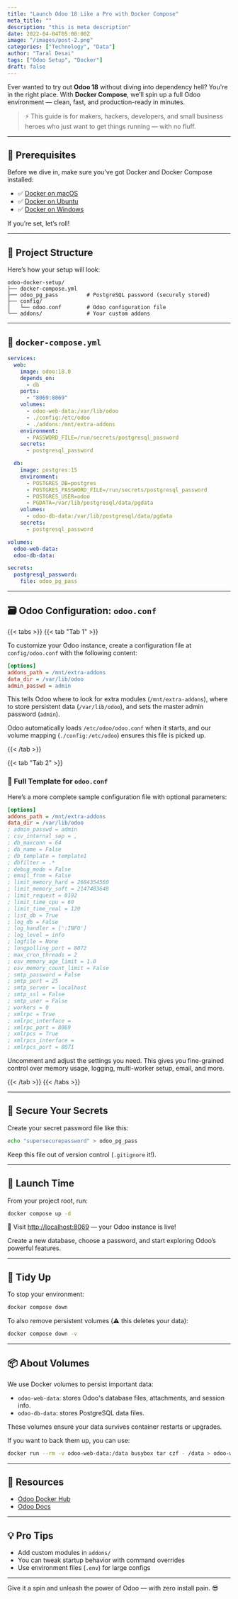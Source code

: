 ```yaml
---
title: "Launch Odoo 18 Like a Pro with Docker Compose"
meta_title: ""
description: "this is meta description"
date: 2022-04-04T05:00:00Z
image: "/images/post-2.png"
categories: ["Technology", "Data"]
author: "Taral Desai"
tags: ["Odoo Setup", "Docker"]
draft: false
---
```


Ever wanted to try out **Odoo 18** without diving into dependency hell? You're in the right place. With **Docker Compose**, we’ll spin up a full Odoo environment — clean, fast, and production-ready in minutes.

> ⚡ This guide is for makers, hackers, developers, and small business heroes who just want to get things running — with no fluff.

---

## 🧰 Prerequisites
Before we dive in, make sure you’ve got Docker and Docker Compose installed:

- ✅ [Docker on macOS](#)
- ✅ [Docker on Ubuntu](#)
- ✅ [Docker on Windows](#)

If you’re set, let’s roll!

---

## 📁 Project Structure
Here’s how your setup will look:

```
odoo-docker-setup/
├── docker-compose.yml
├── odoo_pg_pass         # PostgreSQL password (securely stored)
├── config/
│   └── odoo.conf        # Odoo configuration file
└── addons/              # Your custom addons
```

---

## 🧾 `docker-compose.yml`

```yaml
services:
  web:
    image: odoo:18.0
    depends_on:
      - db
    ports:
      - "8069:8069"
    volumes:
      - odoo-web-data:/var/lib/odoo
      - ./config:/etc/odoo
      - ./addons:/mnt/extra-addons
    environment:
      - PASSWORD_FILE=/run/secrets/postgresql_password
    secrets:
      - postgresql_password

  db:
    image: postgres:15
    environment:
      - POSTGRES_DB=postgres
      - POSTGRES_PASSWORD_FILE=/run/secrets/postgresql_password
      - POSTGRES_USER=odoo
      - PGDATA=/var/lib/postgresql/data/pgdata
    volumes:
      - odoo-db-data:/var/lib/postgresql/data/pgdata
    secrets:
      - postgresql_password

volumes:
  odoo-web-data:
  odoo-db-data:

secrets:
  postgresql_password:
    file: odoo_pg_pass
```

---

## 🗃️ Odoo Configuration: `odoo.conf`

{{< tabs >}}
{{< tab "Tab 1" >}}

To customize your Odoo instance, create a configuration file at `config/odoo.conf` with the following content:

```ini
[options]
addons_path = /mnt/extra-addons
data_dir = /var/lib/odoo
admin_passwd = admin
```

This tells Odoo where to look for extra modules (`/mnt/extra-addons`), where to store persistent data (`/var/lib/odoo`), and sets the master admin password (`admin`).

Odoo automatically loads `/etc/odoo/odoo.conf` when it starts, and our volume mapping (`./config:/etc/odoo`) ensures this file is picked up.

{{< /tab >}}


{{< tab "Tab 2" >}}


### 🧾 Full Template for `odoo.conf`

Here’s a more complete sample configuration file with optional parameters:

```ini
[options]
addons_path = /mnt/extra-addons
data_dir = /var/lib/odoo
; admin_passwd = admin
; csv_internal_sep = ,
; db_maxconn = 64
; db_name = False
; db_template = template1
; dbfilter = .*
; debug_mode = False
; email_from = False
; limit_memory_hard = 2684354560
; limit_memory_soft = 2147483648
; limit_request = 8192
; limit_time_cpu = 60
; limit_time_real = 120
; list_db = True
; log_db = False
; log_handler = [':INFO']
; log_level = info
; logfile = None
; longpolling_port = 8072
; max_cron_threads = 2
; osv_memory_age_limit = 1.0
; osv_memory_count_limit = False
; smtp_password = False
; smtp_port = 25
; smtp_server = localhost
; smtp_ssl = False
; smtp_user = False
; workers = 0
; xmlrpc = True
; xmlrpc_interface = 
; xmlrpc_port = 8069
; xmlrpcs = True
; xmlrpcs_interface = 
; xmlrpcs_port = 8071
```

Uncomment and adjust the settings you need. This gives you fine-grained control over memory usage, logging, multi-worker setup, email, and more.


{{< /tab >}}
{{< /tabs >}}

---

## 🔐 Secure Your Secrets

Create your secret password file like this:

```bash
echo "supersecurepassword" > odoo_pg_pass
```

Keep this file out of version control (`.gitignore` it!).

---

## 🚀 Launch Time

From your project root, run:

```bash
docker compose up -d
```

📍 Visit [http://localhost:8069](http://localhost:8069) — your Odoo instance is live!

Create a new database, choose a password, and start exploring Odoo’s powerful features.

---

## 🧽 Tidy Up

To stop your environment:

```bash
docker compose down
```

To also remove persistent volumes (⚠️ this deletes your data):

```bash
docker compose down -v
```

---

## 📦 About Volumes

We use Docker volumes to persist important data:

- `odoo-web-data`: stores Odoo's database files, attachments, and session info.
- `odoo-db-data`: stores PostgreSQL data files.

These volumes ensure your data survives container restarts or upgrades.

If you want to back them up, you can use:
```bash
docker run --rm -v odoo-web-data:/data busybox tar czf - /data > odoo-web-data-backup.tar.gz
```

---

## 🔗 Resources

- [Odoo Docker Hub](https://hub.docker.com/_/odoo)
- [Odoo Docs](https://www.odoo.com/documentation/18.0/)

---

## 💡 Pro Tips

- Add custom modules in `addons/`
- You can tweak startup behavior with command overrides
- Use environment files (`.env`) for large configs

---

Give it a spin and unleash the power of Odoo — with zero install pain. 😎

